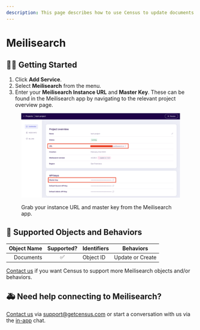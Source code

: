 ```yaml
---
description: This page describes how to use Census to update documents in Meilisearch.
---
```


# Meilisearch

## 🏃‍♀️ Getting Started

1. Click **Add Service**.
2. Select **Meilisearch** from the menu.
3. Enter your **Meilisearch Instance URL** and **Master Key**. These can be found in the Meilisearch app by navigating to the relevant project overview page.

<figure><img src="../.gitbook/assets/Screenshot 2023-02-06 at 3.08.11 PM.png" alt=""><figcaption><p>Grab your instance URL and master key from the Meilisearch app.</p></figcaption></figure>

## 🔀 Supported Objects and Behaviors

| **Object Name** | **Supported?** | **Identifiers** | **Behaviors**    |
| --------------: | :------------: | --------------- | ---------------- |
|       Documents |        ✅       | Object ID       | Update or Create |

[Contact us](mailto:support@getcensus.com) if you want Census to support more Meilisearch objects and/or behaviors.

## 🚑 Need help connecting to Meilisearch?

[Contact us](mailto:support@getcensus.com) via support@getcensus.com or start a conversation with us via the [in-app](https://app.getcensus.com) chat.

